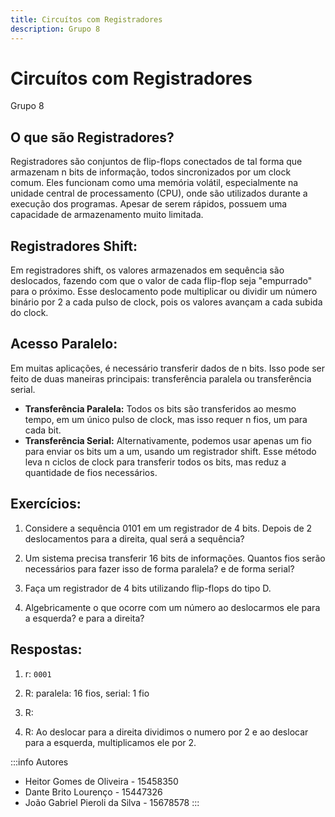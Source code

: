 ```yaml
---
title: Circuítos com Registradores
description: Grupo 8
---
```



# Circuítos com Registradores
Grupo 8
## O que são Registradores?
Registradores são conjuntos de flip-flops conectados de tal forma que armazenam n bits de informação, todos sincronizados por um clock comum. Eles funcionam como uma memória volátil, especialmente na unidade central de processamento (CPU), onde são utilizados durante a execução dos programas. Apesar de serem rápidos, possuem uma capacidade de armazenamento muito limitada.
## Registradores Shift:
Em registradores shift, os valores armazenados em sequência são deslocados, fazendo com que o valor de cada flip-flop seja "empurrado" para o próximo. Esse deslocamento pode multiplicar ou dividir um número binário por 2 a cada pulso de clock, pois os valores avançam a cada subida do clock.
## Acesso Paralelo:
Em muitas aplicações, é necessário transferir dados de n bits. Isso pode ser feito de duas maneiras principais: transferência paralela ou transferência serial.

- **Transferência Paralela:** Todos os bits são transferidos ao mesmo tempo, em um único pulso de clock, mas isso requer n fios, um para cada bit.
- **Transferência Serial:** Alternativamente, podemos usar apenas um fio para enviar os bits um a um, usando um registrador shift. Esse método leva n ciclos de clock para transferir todos os bits, mas reduz a quantidade de fios necessários.

## Exercícios:

1. Considere a sequência 0101 em um registrador de 4 bits. Depois de 2 deslocamentos para a direita, qual será a sequência?

2. Um sistema precisa transferir 16 bits de informações. Quantos fios serão necessários para fazer isso de forma paralela? e de forma serial?

3. Faça um registrador de 4 bits utilizando flip-flops do tipo D.

4. Algebricamente o que ocorre com um número ao deslocarmos ele para a esquerda? e para a direita?

## Respostas:

1. r: `0001`

2. R: paralela: 16 fios, serial: 1 fio

3. R:

4. R: Ao deslocar para a direita dividimos o numero por 2 e ao deslocar para a esquerda, multiplicamos ele por 2.

:::info Autores

- Heitor Gomes de Oliveira - 15458350
- Dante Brito Lourenço - 15447326
- João Gabriel Pieroli da Silva - 15678578
:::
